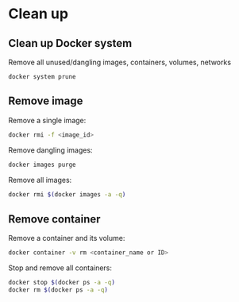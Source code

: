# Clean up

## Clean up Docker system

Remove all unused/dangling images, containers, volumes, networks
```
docker system prune
```

## Remove image
Remove a single image:
```sh
docker rmi -f <image_id>
```

Remove dangling images:
```sh
docker images purge
```

Remove all images:
```sh
docker rmi $(docker images -a -q)
```


## Remove container

Remove a container and its volume:
```sh
docker container -v rm <container_name or ID>
```

Stop and remove all containers:
```sh
docker stop $(docker ps -a -q)
docker rm $(docker ps -a -q)
```
